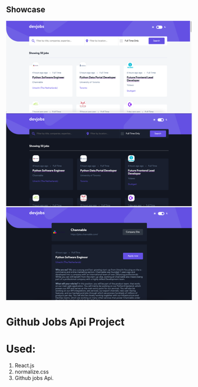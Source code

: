 

## Showcase 

![Alt text](/images/1.png?raw=true "Title")
![Alt text](/images/2.png?raw=true "Title")
![Alt text](/images/3.png?raw=true "Title")

# Github Jobs Api Project
# Used:
1. React.js
2. normalize.css
3. Github jobs Api.
